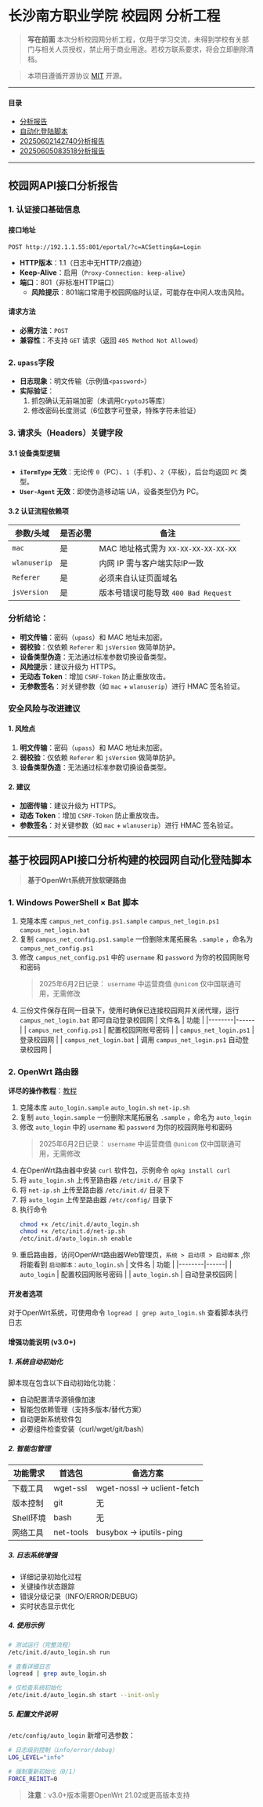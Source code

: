 # 长沙南方职业学院 校园网 分析工程

> **写在前面**
> 本次分析校园网分析工程，仅用于学习交流，未得到学校有关部门与相关人员授权，禁止用于商业用途。若校方联系要求，将会立即删除清档。

> 本项目遵循开源协议 [MIT](LICENSE) 开源。 
---

#### 目录
- [分析报告](#校园网api接口分析报告)
- [自动化登陆脚本](#基于校园网api接口分析构建的校园网自动化登陆脚本)
- [20250602142740分析报告](./docs/monitoring_reports/2025-06-02_142740.md)
- [20250605083518分析报告](./docs/monitoring_reports/2025-06-05_083518.md)

---

## 校园网API接口分析报告

### 1. 认证接口基础信息
#### 接口地址
```http
POST http://192.1.1.55:801/eportal/?c=ACSetting&a=Login
```
- **HTTP版本**：1.1（日志中无HTTP/2痕迹）
- **Keep-Alive**：启用（`Proxy-Connection: keep-alive`）
- **端口**：801（非标准HTTP端口）
  - **风险提示**：801端口常用于校园网临时认证，可能存在中间人攻击风险。


#### 请求方法
- **必需方法**：`POST`
- **兼容性**：不支持 `GET` 请求（返回 `405 Method Not Allowed`）

### 2. `upass`字段
- **日志现象**：明文传输（示例值`<password>`）
- **实际验证**：
  1. 抓包确认无前端加密（未调用`CryptoJS`等库）
  2. 修改密码长度测试（6位数字可登录，特殊字符未验证）

### 3. 请求头（Headers）关键字段

#### 3.1 设备类型逻辑
- **`iTermType` 无效**：无论传 `0`（PC）、`1`（手机）、`2`（平板），后台均返回 `PC` 类型。
- **`User-Agent` 无效**：即使伪造移动端 UA，设备类型仍为 PC。

#### 3.2 认证流程依赖项
| 参数/头域 | 是否必需 | 备注 |
|-----------|----------|------|
| `mac` | 是 | MAC 地址格式需为 `XX-XX-XX-XX-XX-XX` |
| `wlanuserip` | 是 | 内网 IP 需与客户端实际IP一致 |
| `Referer` | 是 | 必须来自认证页面域名 |
| `jsVersion` | 是 | 版本号错误可能导致 `400 Bad Request` |

### 分析结论：
- **明文传输**：密码（`upass`）和 MAC 地址未加密。
- **弱校验**：仅依赖 `Referer` 和 `jsVersion` 做简单防护。
- **设备类型伪造**：无法通过标准参数切换设备类型。
- **风险提示**：建议升级为 HTTPS。
- **无动态 Token**：增加 `CSRF-Token` 防止重放攻击。
- **无参数签名**：对关键参数（如 `mac` + `wlanuserip`）进行 HMAC 签名验证。

### 安全风险与改进建议
#### 1. 风险点
1. **明文传输**：密码（`upass`）和 MAC 地址未加密。
2. **弱校验**：仅依赖 `Referer` 和 `jsVersion` 做简单防护。
3. **设备类型伪造**：无法通过标准参数切换设备类型。

#### 2. 建议
- **加密传输**：建议升级为 HTTPS。
- **动态 Token**：增加 `CSRF-Token` 防止重放攻击。
- **参数签名**：对关键参数（如 `mac` + `wlanuserip`）进行 HMAC 签名验证。

---

## 基于校园网API接口分析构建的校园网自动化登陆脚本
> **基于OpenWrt系统开放软硬路由**

### 1. Windows PowerShell × Bat 脚本
1. 克隆本库 `campus_net_config.ps1.sample` `campus_net_login.ps1` `campus_net_login.bat`
2. 复制 `campus_net_config.ps1.sample` 一份删除末尾拓展名 `.sample` ，命名为 `campus_net_config.ps1`
3. 修改 `campus_net_config.ps1` 中的 `username` 和 `password` 为你的校园网账号和密码
    > 2025年6月2日记录： `username` 中运营商值 `@unicom` 仅中国联通可用，无需修改
4. 三份文件保存在同一目录下，使用时确保已连接校园网并关闭代理，运行 `campus_net_login.bat` 即可自动登录校园网
   | 文件名 | 功能 |
   |--------|------|
   | `campus_net_config.ps1` | 配置校园网账号密码 |
   | `campus_net_login.ps1` | 登录校园网 |
   | `campus_net_login.bat` | 调用 `campus_net_login.ps1` 自动登录校园网 |

### 2. OpenWrt 路由器
**详尽的操作教程**：[教程](./docs/Use.md)

1. 克隆本库 `auto_login.sample` `auto_login.sh` `net-ip.sh`
2. 复制 `auto_login.sample` 一份删除末尾拓展名 `.sample` ，命名为 `auto_login`
3. 修改 `auto_login` 中的 `username` 和 `password` 为你的校园网账号和密码 
    > 2025年6月2日记录： `username` 中运营商值 `@unicom` 仅中国联通可用，无需修改
4. 在OpenWrt路由器中安装 `curl` 软件包，示例命令 `opkg install curl`
5. 将 `auto_login.sh` 上传至路由器 `/etc/init.d/` 目录下
6.  将 `net-ip.sh` 上传至路由器 `/etc/init.d/` 目录下
7. 将 `auto_login` 上传至路由器 `/etc/config/` 目录下
8. 执行命令
   ```sh
   chmod +x /etc/init.d/auto_login.sh
   chmod +x /etc/init.d/net-ip.sh
   /etc/init.d/auto_login.sh enable
   ```
9. 重启路由器，访问OpenWrt路由器Web管理页，`系统 > 启动项 > 启动脚本` ,你将能看到 `启动脚本：auto_login.sh` 
    | 文件名 | 功能 |
    |--------|------|
    | `auto_login` | 配置校园网账号密码 |
    | `auto_login.sh` | 自动登录校园网 |

#### 开发者选项
对于OpenWrt系统，可使用命令 `logread | grep auto_login.sh` 查看脚本执行日志

#### 增强功能说明 (v3.0+)

##### 1. 系统自动初始化
脚本现在包含以下自动初始化功能：
- 自动配置清华源镜像加速
- 智能包依赖管理（支持多版本/替代方案）
- 自动更新系统软件包
- 必要组件检查安装（curl/wget/git/bash）

##### 2. 智能包管理
| 功能需求 | 首选包 | 备选方案 |
|---------|--------|----------|
| 下载工具 | wget-ssl | wget-nossl → uclient-fetch |
| 版本控制 | git | 无 |
| Shell环境 | bash | 无 |
| 网络工具 | net-tools | busybox → iputils-ping |

##### 3. 日志系统增强
- 详细记录初始化过程
- 关键操作状态跟踪
- 错误分级记录（INFO/ERROR/DEBUG）
- 实时状态显示优化

##### 4. 使用示例
```sh
# 测试运行（完整流程）
/etc/init.d/auto_login.sh run

# 查看详细日志
logread | grep auto_login.sh

# 仅检查系统初始化
/etc/init.d/auto_login.sh start --init-only
```

##### 5. 配置文件说明
`/etc/config/auto_login` 新增可选参数：
```sh
# 日志级别控制（info/error/debug）
LOG_LEVEL="info"

# 强制重新初始化（0/1）
FORCE_REINIT=0
```

> **注意**：v3.0+版本需要OpenWrt 21.02或更高版本支持
